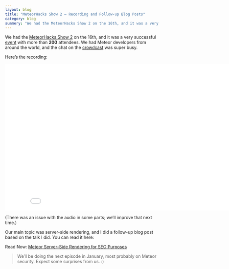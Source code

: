```yaml
---
layout: blog
title: "MeteorHacks Show 2 – Recording and Follow-up Blog Posts"
category: blog
summery: "We had the MeteorHacks Show 2 on the 16th, and it was a very successful event with more than 200 attendees. Check here for the recording & follow-up blog posts."
---
```


We had the [MeteorHacks Show 2](https://meteorhacks.com/meteorhacks-show-server-side-rendering-kadira-insight.html) on the 16th, and it was a very successful [event](http://www.crowdcast.io/e/meteorhacks-show) with more than **200** attendees. We had Meteor developers from around the world, and the chat on the [crowdcast](http://www.crowdcast.io/e/meteorhacks-show) was super busy.

Here’s the recording:

<iframe width="853" height="480" src="//www.youtube.com/embed/rcQaNl3qaXc" frameborder="0" allowfullscreen="1"></iframe>

(There was an issue with the audio in some parts; we’ll improve that next time.)

Our main topic was server-side rendering, and I did a follow-up blog post based on the talk I did. You can read it here:

Read Now: [Meteor Server-Side Rendering for SEO Purposes](https://meteorhacks.com/meteor-server-sider-rendering-for-seo-purpose.html)

> We’ll be doing the next episode in January, most probably on Meteor security. Expect some surprises from us. :)